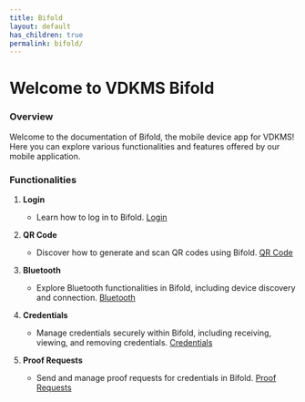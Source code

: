 ```yaml
---
title: Bifold
layout: default
has_children: true
permalink: bifold/
---
```


# Welcome to VDKMS Bifold

### Overview

Welcome to the documentation of Bifold, the mobile device app for VDKMS! Here you can explore various functionalities and features offered by our mobile application.

### Functionalities

1. **Login**

   - Learn how to log in to Bifold. [Login](login)

2. **QR Code**

   - Discover how to generate and scan QR codes using Bifold. [QR Code](qr-code)

3. **Bluetooth**

   - Explore Bluetooth functionalities in Bifold, including device discovery and connection. [Bluetooth](bluetooth)

4. **Credentials**

   - Manage credentials securely within Bifold, including receiving, viewing, and removing credentials. [Credentials](credential)

5. **Proof Requests**
   - Send and manage proof requests for credentials in Bifold. [Proof Requests](proof-requests)
